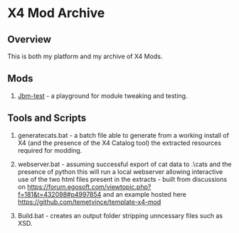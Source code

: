 # X4 Mod Archive

## Overview
This is both my platform and my archive of X4 Mods.

## Mods
1. [Jbm-test](https://joel-butler.github.io/x4mods/Mod-Jbm-test.md) - a playground for module tweaking and testing. 

## Tools and Scripts
1. generatecats.bat - a batch file able to generate from a working install of X4 (and the presence of the X4 Catalog tool) the extracted resources required for modding.

2. webserver.bat - assuming successful export of cat data to .\cats and the presence of python this will run a local webserver allowing interactive use of the two html files present in the extracts - built from discussions on https://forum.egosoft.com/viewtopic.php?f=181&t=432098#p4997854 and an example hosted here https://github.com/temetvince/template-x4-mod

3. Build.bat - creates an output folder stripping unncessary files such as XSD.
